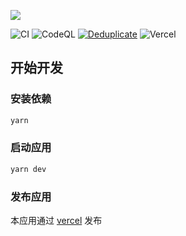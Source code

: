 ![](https://repository-images.githubusercontent.com/395399649/270dbea5-ef16-4108-9489-0ffd48be1ff2)

![CI](https://github.com/crossjs/cofe/actions/workflows/ci.yml/badge.svg)
![CodeQL](https://github.com/crossjs/cofe/actions/workflows/codeql-analysis.yml/badge.svg)
[![Deduplicate](https://github.com/crossjs/cofe/actions/workflows/dedupe.yml/badge.svg)](https://github.com/crossjs/cofe/actions/workflows/dedupe.yml)
![Vercel](https://img.shields.io/github/deployments/crossjs/cofe/production?label=vercel&logo=vercel)

## 开始开发

### 安装依赖

```bash
yarn
```

### 启动应用

```bash
yarn dev
```

### 发布应用

本应用通过 [vercel](https://vercel.com) 发布
